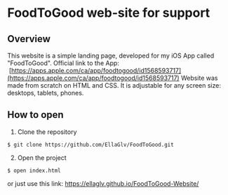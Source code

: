 # FoodToGood web-site for support
## Overview

This website is a simple landing page, developed for my iOS App called "FoodToGood". Official link to the App:  [https://apps.apple.com/ca/app/foodtogood/id1568593717](https://apps.apple.com/ca/app/foodtogood/id1568593717) 
Website was made from scratch on HTML and CSS. 
It is adjustable for any screen size: desktops, tablets, phones.


## How to open
1. Clone the repository
```
$ git clone https://github.com/EllaGlv/FoodToGood.git
```
2. Open the project
```
$ open index.html
```
or just use this link: https://ellaglv.github.io/FoodToGood-Website/ 
